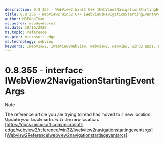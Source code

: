 ```yaml
---
description: 0.8.355 - WebView2 Win32 C++ IWebView2NavigationStartingEventArgs
title: 0.8.355 - WebView2 Win32 C++ IWebView2NavigationStartingEventArgs
author: MSEdgeTeam
ms.author: msedgedevrel
ms.date: 10/16/2020
ms.topic: reference
ms.prod: microsoft-edge
ms.technology: webview
keywords: IWebView2, IWebView2WebView, webview2, webview, win32 apps, win32, edge
---
```


# 0.8.355 - interface IWebView2NavigationStartingEventArgs 

> [!NOTE]
> The reference article you are trying to read has moved to a new location.  
> Update your bookmarks with the new location.  
> [https://docs.microsoft.com/microsoft-edge/webview2/reference/win32/iwebview2navigationstartingeventargs][Webview2ReferenceIwebview2navigationstartingeventargs].  

[Webview2ReferenceIwebview2navigationstartingeventargs]: /microsoft-edge/webview2/reference/win32/iwebview2navigationstartingeventargs "interface IWebView2NavigationStartingEventArgs | Microsoft Docs"

